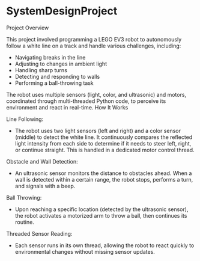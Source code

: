 # SystemDesignProject

Project Overview

This project involved programming a LEGO EV3 robot to autonomously follow a white line on a track and handle various challenges, including:

- Navigating breaks in the line
- Adjusting to changes in ambient light
- Handling sharp turns
- Detecting and responding to walls
- Performing a ball-throwing task

The robot uses multiple sensors (light, color, and ultrasonic) and motors, coordinated through multi-threaded Python code, to perceive its environment and react in real-time.
How It Works

Line Following:
  - The robot uses two light sensors (left and right) and a color sensor (middle) to detect the white line. It continuously compares the reflected light intensity from each side to determine if it needs to steer left, right, or continue straight. This is handled in a dedicated motor control thread.

Obstacle and Wall Detection:
  - An ultrasonic sensor monitors the distance to obstacles ahead. When a wall is detected within a certain range, the robot stops, performs a turn, and signals with a beep.

Ball Throwing:
  - Upon reaching a specific location (detected by the ultrasonic sensor), the robot activates a motorized arm to throw a ball, then continues its routine.

Threaded Sensor Reading:
  - Each sensor runs in its own thread, allowing the robot to react quickly to environmental changes without missing sensor updates.
